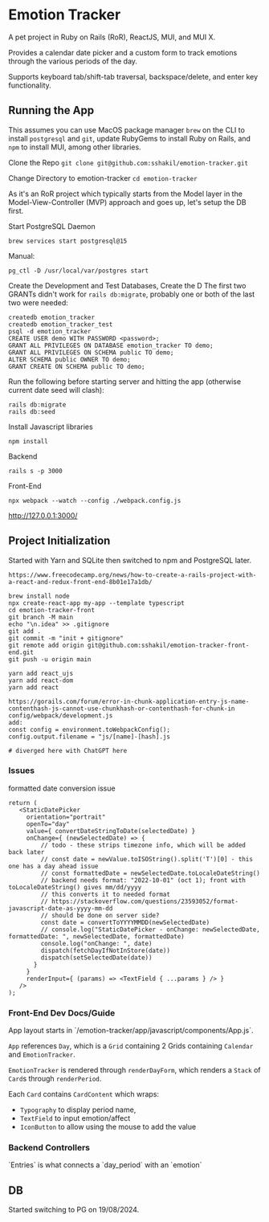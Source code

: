 <h1>Emotion Tracker</h1>
A pet project in Ruby on Rails (RoR), ReactJS, MUI, and MUI X.

Provides a calendar date picker and a custom form to track emotions through the various periods of the day.

Supports keyboard tab/shift-tab traversal, backspace/delete, and enter key functionality.

<h2>Running the App</h2>

This assumes you can use MacOS package manager `brew` on the CLI to install `postgresql` and `git`, update RubyGems to install Ruby on Rails, and `npm` to install MUI, among other libraries.

Clone the Repo
`git clone git@github.com:sshakil/emotion-tracker.git`

Change Directory to emotion-tracker
`cd emotion-tracker`

As it's an RoR project which typically starts from the Model layer in the Model-View-Controller (MVP) approach and goes up, let's setup the DB first.

Start PostgreSQL
Daemon
```
brew services start postgresql@15
```
Manual:
```
pg_ctl -D /usr/local/var/postgres start
```

Create the Development and Test Databases, Create the D
The first two GRANTs didn't work for `rails db:migrate`, probably one or both of the last two were needed:
```
createdb emotion_tracker
createdb emotion_tracker_test
psql -d emotion_tracker
CREATE USER demo WITH PASSWORD <password>;
GRANT ALL PRIVILEGES ON DATABASE emotion_tracker TO demo;
GRANT ALL PRIVILEGES ON SCHEMA public TO demo;
ALTER SCHEMA public OWNER TO demo;
GRANT CREATE ON SCHEMA public TO demo;
```

Run the following before starting server and hitting the app (otherwise current date seed will clash):
```
rails db:migrate
rails db:seed
```



Install Javascript libraries
```
npm install
```



Backend
```
rails s -p 3000
```
Front-End
```
npx webpack --watch --config ./webpack.config.js
```
http://127.0.0.1:3000/


<h2>Project Initialization</h2>

Started with Yarn and SQLite then switched to npm and PostgreSQL later.
````
https://www.freecodecamp.org/news/how-to-create-a-rails-project-with-a-react-and-redux-front-end-8b01e17a1db/

brew install node
npx create-react-app my-app --template typescript
cd emotion-tracker-front
git branch -M main
echo "\n.idea" >> .gitignore
git add .
git commit -m "init + gitignore"
git remote add origin git@github.com:sshakil/emotion-tracker-front-end.git
git push -u origin main

yarn add react_ujs
yarn add react-dom
yarn add react

https://gorails.com/forum/error-in-chunk-application-entry-js-name-contenthash-js-cannot-use-chunkhash-or-contenthash-for-chunk-in
config/webpack/development.js
add:
const config = environment.toWebpackConfig();
config.output.filename = "js/[name]-[hash].js

# diverged here with ChatGPT here

````

<h3>Issues</h3>
formatted date conversion issue

```
return (
   <StaticDatePicker
     orientation="portrait"
     openTo="day"
     value={ convertDateStringToDate(selectedDate) }
     onChange={ (newSelectedDate) => {
         // todo - these strips timezone info, which will be added back later
         // const date = newValue.toISOString().split('T')[0] - this one has a day ahead issue
         // const formattedDate = newSelectedDate.toLocaleDateString()
         // backend needs format: "2022-10-01" (oct 1); front with toLocaleDateString() gives mm/dd/yyyy
         // this converts it to needed format
         // https://stackoverflow.com/questions/23593052/format-javascript-date-as-yyyy-mm-dd
         // should be done on server side?
         const date = convertToYYYYMMDD(newSelectedDate)
         // console.log("StaticDatePicker - onChange: newSelectedDate, formattedDate: ", newSelectedDate, formattedDate)
         console.log("onChange: ", date)
         dispatch(fetchDayIfNotInStore(date))
         dispatch(setSelectedDate(date))
       }
     }
     renderInput={ (params) => <TextField { ...params } /> }
   />
);
```

<h3>Front-End Dev Docs/Guide</h3>
App layout starts in `/emotion-tracker/app/javascript/components/App.js`.

`App` references `Day`, which is a `Grid` containing 2 Grids containing `Calendar` and `EmotionTracker`.

`EmotionTracker` is rendered through `renderDayForm`, which renders a `Stack` of `Card`s through `renderPeriod`.

Each `Card` contains `CardContent` which wraps:
- `Typography` to display period name, <TextField>
- `TextField` to input emotion/affect
- `IconButton` to allow using the mouse to add the value 


<h3>Backend Controllers</h3>
`Entries` is what connects a `day_period` with an `emotion`


<h2>DB</h2>
Started switching to PG on 19/08/2024.

